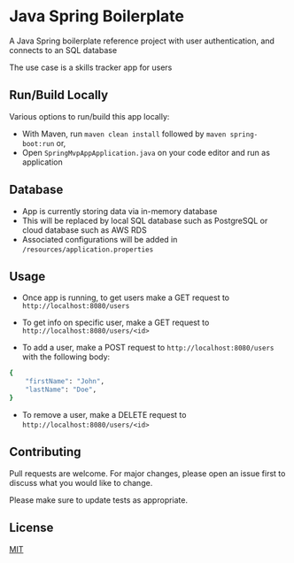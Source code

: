 # Java Spring Boilerplate

A Java Spring boilerplate reference project with user authentication, and connects to an SQL database

The use case is a skills tracker app for users

## Run/Build Locally

Various options to run/build this app locally:
- With Maven, run `maven clean install` followed by `maven spring-boot:run` or,
- Open `SpringMvpAppApplication.java` on your code editor and run as application

## Database

- App is currently storing data via in-memory database
- This will be replaced by local SQL database such as PostgreSQL or cloud database such as AWS RDS
- Associated configurations will be added in `/resources/application.properties`

## Usage  
 
- Once app is running, to get users make a GET request to `http://localhost:8080/users`

- To get info on specific user, make a GET request to `http://localhost:8080/users/<id>`    

- To add a user, make a POST request to `http://localhost:8080/users` with the following body:
```bash
{
	"firstName": "John",
	"lastName": "Doe",
}
```

- To remove a user, make a DELETE request to `http://localhost:8080/users/<id>`

## Contributing
Pull requests are welcome. For major changes, please open an issue first to discuss what you would like to change.

Please make sure to update tests as appropriate.

## License
[MIT](https://choosealicense.com/licenses/mit/)



